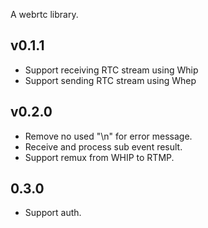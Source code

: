 A webrtc library.
## v0.1.1
- Support receiving RTC stream using Whip
- Support sending RTC stream using Whep
## v0.2.0
- Remove no used "\n" for error message.
- Receive and process sub event result.
- Support remux from WHIP to RTMP.
## 0.3.0
- Support auth.


